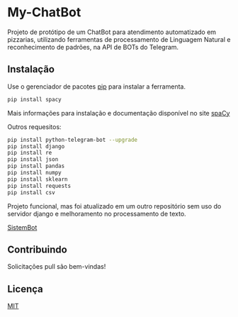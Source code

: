 # My-ChatBot

Projeto de protótipo de um ChatBot para atendimento automatizado em pizzarias, utilizando ferramentas de processamento de Linguagem Natural e reconhecimento
de padrões, na API de BOTs do Telegram.

## Instalação

Use o gerenciador de pacotes [pip](https://pip.pypa.io/en/stable/) para instalar a ferramenta.

```bash
pip install spacy
```

Mais informações para instalação e documentação disponível no site [spaCy](https://spacy.io/usage)

Outros requesitos:
```bash
pip install python-telegram-bot --upgrade
pip install django
pip install re
pip install json
pip install pandas
pip install numpy 
pip install sklearn
pip install requests
pip install csv
```

Projeto funcional, mas foi atualizado em um outro repositório sem uso do servidor django e melhoramento no processamento de texto.

[SistemBot](https://github.com/doug1043/SistemBot)

## Contribuindo
Solicitações pull são bem-vindas!

## Licença
[MIT](https://choosealicense.com/licenses/mit/)
